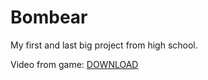 # Bombear

My first and last big project from high school.

Video from game: [DOWNLOAD](https://raw.githubusercontent.com/benkosa/Bombear/master/sample_video_of_game.mp4)
